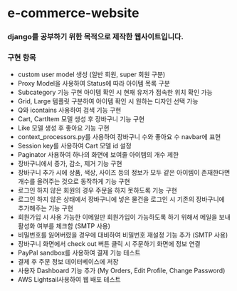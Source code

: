 # e-commerce-website
### django를 공부하기 위한 목적으로 제작한 웹사이트입니다.

### 구현 항목
- custom user model 생성 (일반 회원, super 회원 구분)
- Proxy Model을 사용하여 Status에 따라 아이템 목록 구분
- Subcategory 기능 구현 아이템 확인 시 현재 유저가 접속한 위치 확인 가능
- Grid, Large 템플릿 구분하여 아이템 확인 시 원하는 디자인 선택 가능
- Q와 icontains 사용하여 검색 기능 구현
- Cart, CartItem 모델 생성 후 장바구니 기능 구현
- Like 모델 생성 후 좋아요 기능 구현
- context_processors.py를 사용하여 장바구니 수와 좋아요 수 navbar에 표현
- Session key를 사용하여 Cart 모델 id 설정
- Paginator 사용하여 하나의 화면에 보여줄 아이템의 개수 제한
- 장바구니에서 증가, 감소, 제거 기능 구현
- 장바구니 추가 시에 상품, 색상, 사이즈 등의 정보가 모두 같은 아이템이 존재한다면 개수를 올려주는 것으로 동작하게 기능 구현
- 로그인 하지 않은 회원의 경우 주문을 하지 못하도록 기능 구현
- 로그인 하지 않은 상태에서 장바구니에 넣은 물건을 로그인 시 기존의 장바구니에 추가해주는 기능 구현
- 회원가입 시 사용 가능한 이메일만 회원가입이 가능하도록 하기 위해서 메일을 보내 활성화 여부를 체크함 (SMTP 사용)
- 비밀번호를 잃어버렸을 경우에 대비하여 비밀번호 재설정 기능 추가 (SMTP 사용)
- 장바구니 화면에서 check out 버튼 클릭 시 주문하기 화면에 정보 연결
- PayPal sandbox를 사용하여 결제 기능 테스트
- 결제 후 주문 정보 데이터베이스에 저장
- 사용자 Dashboard 기능 추가 (My Orders, Edit Profile, Change Password)
- AWS Lightsail사용하여 웹 배포 테스트
